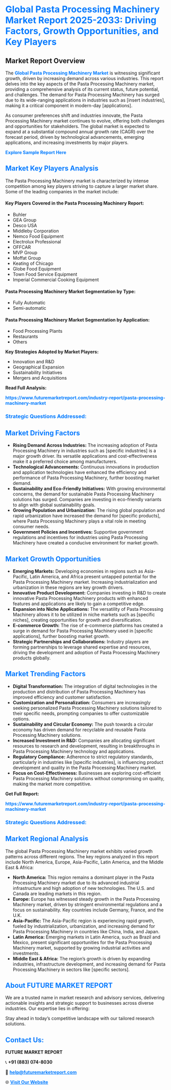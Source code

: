 <h1 style="color: #007BFF;">Global Pasta Processing Machinery Market Report 2025-2033: Driving Factors, Growth Opportunities, and Key Players</h1>

<section id="overview">
<h2>Market Report Overview</h2>
<p>The <a href="https://www.futuremarketreport.com/industry-report/pasta-processing-machinery-market" style="color: #007BFF; text-decoration: none;"><strong>Global Pasta Processing Machinery Market</strong></a> is witnessing significant growth, driven by increasing demand across various industries. This report delves into the key aspects of the Pasta Processing Machinery market, providing a comprehensive analysis of its current status, future potential, and challenges. The demand for Pasta Processing Machinery has surged due to its wide-ranging applications in industries such as [insert industries], making it a critical component in modern-day [applications].</p>
<p>As consumer preferences shift and industries innovate, the Pasta Processing Machinery market continues to evolve, offering both challenges and opportunities for stakeholders. The global market is expected to expand at a substantial compound annual growth rate (CAGR) over the forecast period, driven by technological advancements, emerging applications, and increasing investments by major players.</p>
</section>

<section id="overview">
<p><a href="https://www.futuremarketreport.com/request-sample/reportId=87523" style="color: #007BFF; text-decoration: none;"><strong>Explore Sample Report Here</strong></a></p>
</section>

<section id="key-players">
<h2 style="color: #007BFF;">Market Key Players Analysis</h2>
<p>The Pasta Processing Machinery market is characterized by intense competition among key players striving to capture a larger market share. Some of the leading companies in the market include:</p>
<h4>Key Players Covered in the Pasta Processing Machinery Report:</h4>
<ul><li>Buhler</li><li>GEA Group</li><li>Desco USA</li><li>Middleby Corporation</li><li>Nemco Food Equipment</li><li>Electrolux Professional</li><li>OFFCAR</li><li>MVP Group</li><li>Moffat Group</li><li>Keating of Chicago</li><li>Globe Food Equipment</li><li>Town Food Service Equipment</li><li>Imperial Commercial Cooking Equipment</li></ul>
<h4>Pasta Processing Machinery Market Segmentation by Type:</h4>
<ul><li>Fully Automatic</li><li>Semi-automatic</li></ul>

<h4>Pasta Processing Machinery Market Segmentation by Application:</h4>
<ul><li>Food Processing Plants</li><li>Restaurants</li><li>Others</li></ul>
<p><strong>Key Strategies Adopted by Market Players:</strong></p>
<ul>
<li>Innovation and R&D</li>
<li>Geographical Expansion</li>
<li>Sustainability Initiatives</li>
<li>Mergers and Acquisitions</li>
</ul>
</section>

<section>
<p><strong>Read Full Analysis: </strong></p><a href="https://www.futuremarketreport.com/industry-report/pasta-processing-machinery-market" style="color: #007BFF; text-decoration: none;"><strong>https://www.futuremarketreport.com/industry-report/pasta-processing-machinery-market</strong></a>
<h3 style="color: #007BFF;">Strategic Questions Addressed:</h3>
</section>

<section id="driving-factors">
<h2 style="color: #007BFF;">Market Driving Factors</h2>
<ul>
<li><strong>Rising Demand Across Industries:</strong> The increasing adoption of Pasta Processing Machinery in industries such as [specific industries] is a major growth driver. Its versatile applications and cost-effectiveness make it a preferred choice among manufacturers.</li>
<li><strong>Technological Advancements:</strong> Continuous innovations in production and application technologies have enhanced the efficiency and performance of Pasta Processing Machinery, further boosting market demand.</li>
<li><strong>Sustainability and Eco-Friendly Initiatives:</strong> With growing environmental concerns, the demand for sustainable Pasta Processing Machinery solutions has surged. Companies are investing in eco-friendly variants to align with global sustainability goals.</li>
<li><strong>Growing Population and Urbanization:</strong> The rising global population and rapid urbanization have increased the demand for [specific products], where Pasta Processing Machinery plays a vital role in meeting consumer needs.</li>
<li><strong>Government Policies and Incentives:</strong> Supportive government regulations and incentives for industries using Pasta Processing Machinery have created a conducive environment for market growth.</li>
</ul>
</section>

<section id="growth-opportunities">
<h2 style="color: #007BFF;">Market Growth Opportunities</h2>
<ul>
<li><strong>Emerging Markets:</strong> Developing economies in regions such as Asia-Pacific, Latin America, and Africa present untapped potential for the Pasta Processing Machinery market. Increasing industrialization and urbanization in these regions are key growth drivers.</li>
<li><strong>Innovative Product Development:</strong> Companies investing in R&D to create innovative Pasta Processing Machinery products with enhanced features and applications are likely to gain a competitive edge.</li>
<li><strong>Expansion into Niche Applications:</strong> The versatility of Pasta Processing Machinery allows it to be utilized in niche markets such as [specific niches], creating opportunities for growth and diversification.</li>
<li><strong>E-commerce Growth:</strong> The rise of e-commerce platforms has created a surge in demand for Pasta Processing Machinery used in [specific applications], further boosting market growth.</li>
<li><strong>Strategic Partnerships and Collaborations:</strong> Industry players are forming partnerships to leverage shared expertise and resources, driving the development and adoption of Pasta Processing Machinery products globally.</li>
</ul>
</section>

<section id="trending-factors">
<h2 style="color: #007BFF;">Market Trending Factors</h2>
<ul>
<li><strong>Digital Transformation:</strong> The integration of digital technologies in the production and distribution of Pasta Processing Machinery has improved efficiency and customer satisfaction.</li>
<li><strong>Customization and Personalization:</strong> Consumers are increasingly seeking personalized Pasta Processing Machinery solutions tailored to their specific needs, prompting companies to offer customizable options.</li>
<li><strong>Sustainability and Circular Economy:</strong> The push towards a circular economy has driven demand for recyclable and reusable Pasta Processing Machinery solutions.</li>
<li><strong>Increased Investment in R&D:</strong> Companies are allocating significant resources to research and development, resulting in breakthroughs in Pasta Processing Machinery technology and applications.</li>
<li><strong>Regulatory Compliance:</strong> Adherence to strict regulatory standards, particularly in industries like [specific industries], is influencing product development and quality in the Pasta Processing Machinery market.</li>
<li><strong>Focus on Cost-Effectiveness:</strong> Businesses are exploring cost-efficient Pasta Processing Machinery solutions without compromising on quality, making the market more competitive.</li>
</ul>
</section>

<section>
<p><strong>Get Full Report: </strong></p><a href="https://www.futuremarketreport.com/industry-report/pasta-processing-machinery-market" style="color: #007BFF; text-decoration: none;"><strong>https://www.futuremarketreport.com/industry-report/pasta-processing-machinery-market</strong></a>
<h3 style="color: #007BFF;">Strategic Questions Addressed:</h3>
</section>


<section id="regional-analysis">
<h2 style="color: #007BFF;">Market Regional Analysis</h2>
<p>The global Pasta Processing Machinery market exhibits varied growth patterns across different regions. The key regions analyzed in this report include North America, Europe, Asia-Pacific, Latin America, and the Middle East & Africa:</p>
<ul>
<li><strong>North America:</strong> This region remains a dominant player in the Pasta Processing Machinery market due to its advanced industrial infrastructure and high adoption of new technologies. The U.S. and Canada are leading markets in this region.</li>
<li><strong>Europe:</strong> Europe has witnessed steady growth in the Pasta Processing Machinery market, driven by stringent environmental regulations and a focus on sustainability. Key countries include Germany, France, and the U.K.</li>
<li><strong>Asia-Pacific:</strong> The Asia-Pacific region is experiencing rapid growth, fueled by industrialization, urbanization, and increasing demand for Pasta Processing Machinery in countries like China, India, and Japan.</li>
<li><strong>Latin America:</strong> Emerging markets in Latin America, such as Brazil and Mexico, present significant opportunities for the Pasta Processing Machinery market, supported by growing industrial activities and investments.</li>
<li><strong>Middle East & Africa:</strong> The region’s growth is driven by expanding industries, infrastructure development, and increasing demand for Pasta Processing Machinery in sectors like [specific sectors].</li>
</ul>
</section>

<footer>
<h2 style="color: #007BFF;">About FUTURE MARKET REPORT</h2>
<p>We are a trusted name in market research and advisory services, delivering actionable insights and strategic support to businesses across diverse industries. Our expertise lies in offering:</p>

<p>Stay ahead in today’s competitive landscape with our tailored research solutions.</p>

<h2 style="color: #007BFF;">Contact Us:</h2>
<p><strong>FUTURE MARKET REPORT</strong></p>
<p>📞 <strong>+91 (883) 074-8030</strong></p>
<p>📧 <strong><a href="mailto:help@futuremarketreport.com" style="color: #007BFF;">help@futuremarketreport.com</a></strong></p>
<p>🌐 <strong><a href="https://www.futuremarketreport.com/" style="color: #007BFF;">Visit Our Website</a></strong></p>
</footer>